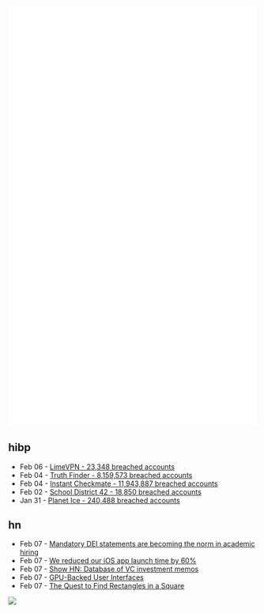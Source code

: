![Metrics](https://raw.githubusercontent.com/phixion/phixion/master/metrics.svg)

## hibp

<!--
for https://github.com/phixion/phixion/blob/main/.github/workflows/feeds.yml
-->
<!--START_SECTION:haveibeenpwnd-->
- Feb 06 - [LimeVPN - 23,348 breached accounts](https://haveibeenpwned.com/PwnedWebsites#LimeVPN)
- Feb 04 - [Truth Finder - 8,159,573 breached accounts](https://haveibeenpwned.com/PwnedWebsites#TruthFinder)
- Feb 04 - [Instant Checkmate - 11,943,887 breached accounts](https://haveibeenpwned.com/PwnedWebsites#InstantCheckmate)
- Feb 02 - [School District 42 - 18,850 breached accounts](https://haveibeenpwned.com/PwnedWebsites#SchoolDistrict42)
- Jan 31 - [Planet Ice - 240,488 breached accounts](https://haveibeenpwned.com/PwnedWebsites#PlanetIce)
<!--END_SECTION:haveibeenpwnd-->

## hn

<!--
for https://github.com/phixion/phixion/blob/main/.github/workflows/feeds.yml
-->
<!--START_SECTION:hn-->
- Feb 07 - [Mandatory DEI statements are becoming the norm in academic hiring](https://www.economist.com/united-states/2023/02/04/american-universities-are-hiring-based-on-devotion-to-diversity)
- Feb 07 - [We reduced our iOS app launch time by 60%](https://doordash.engineering/2023/01/31/how-we-reduced-our-ios-app-launch-time-by-60/)
- Feb 07 - [Show HN: Database of VC investment memos](https://www.vcinsights.co/)
- Feb 07 - [GPU-Backed User Interfaces](https://digest.browsertech.com/archive/gpu-backed-user-interfaces/)
- Feb 07 - [The Quest to Find Rectangles in a Square](https://www.nytimes.com/2023/02/07/science/puzzles-rectangles-mathematics.html)
<!--END_SECTION:hn-->

<!--
for https://yhype.me
-->
![](https://hit.yhype.me/github/profile?user_id=13013670)

